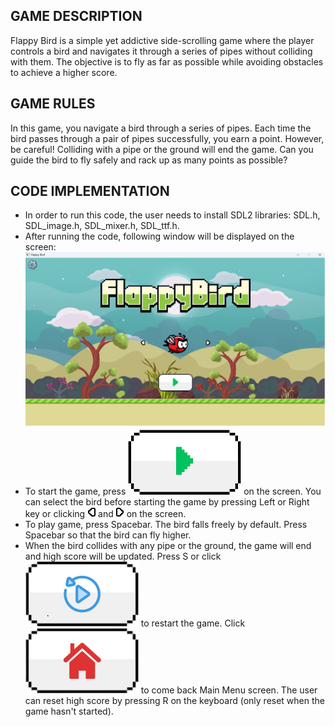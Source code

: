 
## GAME DESCRIPTION
Flappy Bird is a simple yet addictive side-scrolling game where the player controls a bird and navigates it through a series of pipes without colliding with them. The objective is to fly as far as possible while avoiding obstacles to achieve a higher score.
## GAME RULES
In this game, you navigate a bird through a series of pipes. Each time the bird passes through a pair of pipes successfully, you earn a point. However, be careful! Colliding with a pipe or the ground will end the game. Can you guide the bird to fly safely and rack up as many points as possible?
## CODE IMPLEMENTATION
- In order to run this code, the user needs to install SDL2 libraries: SDL.h, SDL_image.h, SDL_mixer.h, SDL_ttf.h.
- After running the code, following window will be displayed on the screen: 
![](/asset/image/gameplay-start.png)
- To start the game, press ![](/asset/image/start.png) on the screen. You can select the bird before starting the game by pressing Left or Right key or clicking ![](/asset/image/nextLeft.png) and ![](/asset/image/nextRight.png) on the screen. 
- To play game, press Spacebar. The bird falls freely by default. Press Spacebar so that the bird can fly higher.
- When the bird collides with any pipe or the ground, the game will end and high score will be updated. Press S or click ![](/asset/image/replay.png) to restart the game. Click ![](/asset/image/home.png) to come back Main Menu screen. The user can reset high score by pressing R on the keyboard (only reset when the game hasn't started).
